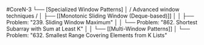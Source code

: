 #CoreN-3
└── [Specialized Window Patterns]
    │   / Advanced window techniques /
    │
    ├── [[Monotonic Sliding Window (Deque-based)]]
    │   │   ├── Problem: "239. Sliding Window Maximum"
    │   │   └── Problem: "862. Shortest Subarray with Sum at Least K"
    │   │
    └── [[Multi-Window Patterns]]
        │   └── Problem: "632. Smallest Range Covering Elements from K Lists"